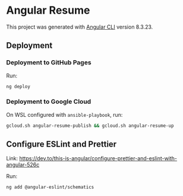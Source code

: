 # Angular Resume

This project was generated with [Angular CLI](https://github.com/angular/angular-cli) version 8.3.23.

## Deployment

### Deployment to GitHub Pages

Run:
```sh
ng deploy
```

### Deployment to Google Cloud

On WSL configured with `ansible-playbook`, run:
```sh
gcloud.sh angular-resume-publish && gcloud.sh angular-resume-up
```

## Configure ESLint and Prettier

Link: https://dev.to/this-is-angular/configure-prettier-and-eslint-with-angular-526c

Run:
```sh
ng add @angular-eslint/schematics
```


